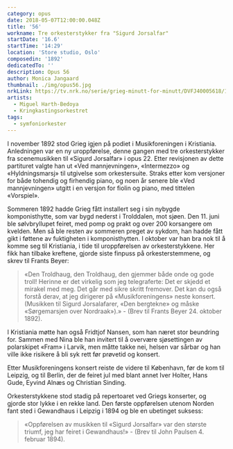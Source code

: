 ```yaml
---
category: opus
date: 2018-05-07T12:00:00.048Z
title: '56'
workname: Tre orkesterstykker fra "Sigurd Jorsalfar"
startDate: '16.6'
startTime: '14:29'
location: 'Store studio, Oslo'
composedin: '1892'
dedicatedTo: ''
description: Opus 56
author: Monica Jangaard
thumbnail: ./img/opus56.jpg
nrkLink: https://tv.nrk.no/serie/grieg-minutt-for-minutt/DVFJ40005618/16-06-2018
artists:
  - Miguel Harth-Bedoya
  - Kringkastingsorkestret
tags:
  - symfoniorkester
---
```

I november 1892 stod Grieg igjen på podiet i Musikforeningen i Kristiania. Anledningen var en ny uroppførelse, denne gangen med tre orkesterstykker fra scenemusikken til «Sigurd Jorsalfar» i opus 22. Etter revisjonen av dette partituret valgte han ut «Ved mannjevningen», «Intermezzo» og «Hyldningsmarsj» til utgivelse som orkestersuite. Straks etter kom versjoner for både tohendig og firhendig piano, og noen år senere ble «Ved mannjevningen» utgitt i en versjon for fiolin og piano, med tittelen «Vorspiel».

Sommeren 1892 hadde Grieg fått installert seg i sin nybygde komponisthytte, som var bygd nederst i Trolddalen, mot sjøen. Den 11. juni ble sølvbryllupet feiret, med pomp og prakt og over 200 korsangere om kvelden. Men så ble resten av sommeren preget av sykdom, han hadde fått gikt i føttene av fuktigheten i komponisthytten. I oktober var han bra nok til å komme seg til Kristiania, i tide til uroppførelsen av orkesterstykkene. Her fikk han tilbake kreftene, gjorde siste finpuss på orkesterstemmene, og skrev til Frants Beyer:

> «Den Troldhaug, den Troldhaug, den gjemmer både onde og gode troll! Herinne er det virkelig som jeg telegraferte: Det er skjedd et mirakel med meg. Det går med sikre skritt fremover. Det kan du også forstå derav, at jeg dirigerer på «Musikforeningens» neste konsert. (Musikken til Sigurd Jorsalafarer, «Den bergtekne» og måske «Sørgemarsjen over Nordraak»).» - (Brev til Frants Beyer 24. oktober 1892).

I Kristiania møtte han også Fridtjof Nansen, som han næret stor beundring for. Sammen med Nina ble han invitert til å overvære sjøsettingen av polarskipet «Fram» i Larvik, men måtte takke nei, helsen var sårbar og han ville ikke risikere å bli syk rett før prøvetid og konsert.

Etter Musikforeningens konsert reiste de videre til København, før de kom til Leipzig, og til Berlin, der de feiret jul med blant annet Iver Holter, Hans Gude, Eyvind Alnæs og Christian Sinding.

Orkesterstykkene stod stadig på repertoaret ved Griegs konserter, og gjorde stor lykke i en rekke land. Den første oppførelsen utenom Norden fant sted i Gewandhaus i Leipzig i 1894 og ble en ubetinget suksess:

> «Oppførelsen av musikken til «Sigurd Jorsalfar» var den største triumf, jeg har feiret i Gewandhaus!» - (Brev til John Paulsen 4. februar 1894).
